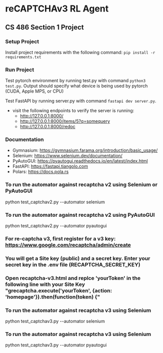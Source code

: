 # reCAPTCHAv3 RL Agent

## CS 486 Section 1 Project

### Setup Project

Install project requirements with the following command: `pip install -r requirements.txt`

### Run Project

Test pytorch environment by running test.py with command `python3 test.py`. Output should specify what device is being used by pytorch (CUDA, Apple MPS, or CPU)

Test FastAPI by running server.py with command `fastapi dev server.py`.

- visit the following endpoints to verify the server is running:
  - http://127.0.0.1:8000/
  - http://127.0.0.1:8000/items/5?q=somequery
  - http://127.0.0.1:8000/redoc

### Documentation

- Gymnasium: https://gymnasium.farama.org/introduction/basic_usage/
- Selenium: https://www.selenium.dev/documentation/
- PyAutoGUI: https://pyautogui.readthedocs.io/en/latest/index.html
- FastAPI: https://fastapi.tiangolo.com
- Polars: https://docs.pola.rs

### To run the automator against recaptcha v2 using Selenium or PyAutoGUI

python test_captchav2.py --automator selenium

### To run the automator against recaptcha v2 using PyAutoGUI

python test_captchav2.py --automator pyautogui

### For re-captcha v3, first register for a v3 key: https://www.google.com/recaptcha/admin/create

### You will get a Site key (public) and a secret key. Enter your secret key in the .env file (RECAPTCHA_SECRET_KEY)

### Open recaptcha-v3.html and replce 'yourToken' in the following line with your Site Key "grecaptcha.execute('yourToken', {action: 'homepage'}).then(function(token) {"

### To run the automator against recaptcha v3 using Selenium

python test_captchav3.py --automator selenium

### To run the automator against recaptcha v3 using Selenium

python test_captchav3.py --automator pyautogui
